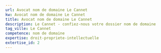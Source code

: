 ```yaml
---
url: Avocat nom de domaine Le Cannet
kw: Avocat nom de domaine Le Cannet
title: Avocat nom de domaine Le Cannet
description: Le Cannet - confiez-nous votre dossier nom de domaine
tag_ville: Le Cannet
competence: nom de domaine
expertise: droit-propriete-intellectuelle
extertise_id: 2
---
```

